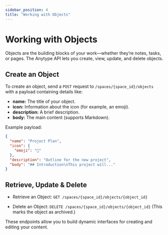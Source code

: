 ```yaml
---
sidebar_position: 4
title: "Working with Objects"
---
```


# Working with Objects

Objects are the building blocks of your work—whether they’re notes, tasks, or pages. The Anytype API lets you create, view, update, and delete objects.

## Create an Object

To create an object, send a `POST` request to `/spaces/{space_id}/objects` with a payload containing details like:

- **name:** The title of your object.
- **icon:** Information about the icon (for example, an emoji).
- **description:** A brief description.
- **body:** The main content (supports Markdown).

Example payload:

```json
{
  "name": "Project Plan",
  "icon": {
    "emoji": "📄"
  },
  "description": "Outline for the new project",
  "body": "## Introduction\nThis project will..."
}
```

## Retrieve, Update & Delete

- Retrieve an Object:
`GET /spaces/{space_id}/objects/{object_id}`
<!-- - Update an Object:
  `PATCH /spaces/{space_id}/objects/{object_id}` with the fields you want to change. -->
- Delete an Object:
  `DELETE /spaces/{space_id}/objects/{object_id}`
  (This marks the object as archived.)

These endpoints allow you to build dynamic interfaces for creating and editing your content.
